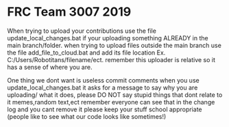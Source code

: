 # FRC Team 3007 2019

When trying to upload your contributions use the file update_local_changes.bat if your uploading something ALREADY in the main branch/folder.
when trying to upload files outside the main branch use the file add_file_to_cloud.bat and add its file location Ex. C:/Users/Robotitans/filename/ect.
remember this uploader is relative so it has a sense of where you are.

One thing we dont want is useless commit comments when you use update_local_changes.bat it asks for a message to say why you are uploading/ what it
does, please DO NOT say stupid things that dont relate to it memes,random text,ect remember everyone can see that in the change log and
you cant remove it please keep your stuff school appropriate (people like to see what our code looks like sometimes!)

